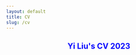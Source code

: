 ```yaml
---
layout: default
title: CV
slug: /cv
---
```


<center>
<h2 style="color: blue">Yi Liu's CV 2023</h2>
<object data= "https://yiliu1998.github.io/cvpdf/CV_Yi_Liu.pdf"
	width="800"
	height="500">
</object>
</center>


